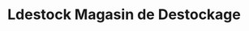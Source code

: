 ---
title: "Ldestock Magasin de Destockage"
url: /coudekerque-branche/ldestock-magasin-de-destockage/
shop: Kramladen
---